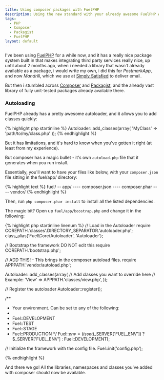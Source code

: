 ```yaml
---
title: Using composer packages with FuelPHP
description: Using the new standard with your already awesome FuelPHP App.
tags:
  - PHP
  - Composer
  - Packagist
  - FuelPHP
layout: default
---
```


I've been using [FuelPHP](http://fuelphp.com) for a while now, and it has a really nice package system built in that makes integrating third party services really nice, up until about 2 months ago, when i needed a library that wasn't already available as a package, i would write my own, i did this for *PostmarkApp*, and now *Mandrill*, which we use at [Simply Satisfied](http://simplysatisfied.net) to deliver email.

But then i stumbled across [Composer](http://getcomposer.org/) and [Packagist](https://packagist.org/), and the already vast library of fully unit-tested packages already available there.

### Autoloading ###

FuelPHP already has a pretty awesome autoloader, and it allows you to add classes quickly:

{% highlight php startinline %}
Autoloader::add_classes(array(
	'MyClass' => 'path/to/my/class.php'
));
{% endhighlight %}

But it has limitations, and it's hard to know when you've gotten it right (at least from my experience).

But composer has a magic bullet - it's own `autoload.php` file that it generates when you run install.

Essentially, you'll want to have your files like below, with your `composer.json` file sitting in the fuel/app/ directory:

{% highlight text %}
fuel/
-- app/
---- composer.json
---- composer.phar
---- vendor/
{% endhighlight %}

Then, run `php composer.phar install` to install all the listed dependencies.

The magic bit? Open up `fuel/app/boostrap.php` and change it in the following:

{% highlight php startinline linenum %}
// Load in the Autoloader
require COREPATH.'classes'.DIRECTORY_SEPARATOR.'autoloader.php';
class_alias('Fuel\\Core\\Autoloader', 'Autoloader');

// Bootstrap the framework DO NOT edit this
require COREPATH.'bootstrap.php';

// ADD THIS! - This brings in the composer autoload files.
require APPPATH.'vendor/autoload.php';

Autoloader::add_classes(array(
	// Add classes you want to override here
	// Example: 'View' => APPPATH.'classes/view.php',
));

// Register the autoloader
Autoloader::register();

/**
 * Your environment.  Can be set to any of the following:
 *
 * Fuel::DEVELOPMENT
 * Fuel::TEST
 * Fuel::STAGE
 * Fuel::PRODUCTION
 */
Fuel::$env = (isset($_SERVER['FUEL_ENV']) ? $_SERVER['FUEL_ENV'] : Fuel::DEVELOPMENT);

// Initialize the framework with the config file.
Fuel::init('config.php');

{% endhighlight %}

And there we go! All the libraries, namespaces and classes you've added with composer should now be available.

